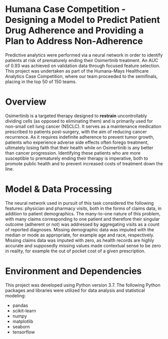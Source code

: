 # Humana Case Competition - Designing a Model to Predict Patient Drug Adherence and Providing a Plan to Address Non-Adherence

Predictive analytics were performed via a neural network in order to identify patients at risk of prematurely ending their Osimertinib treatment. An AUC of 0.93 was achieved on validation data through focused feature selection. This project was undertaken as part of the Humana-Mays Healthcare Analytics Case Competition, where our team proceeded to the semifinals, placing in the top 50 of 150 teams.

# Overview

Osimertinib is a targeted therapy designed to __restrain__ uncontrollably dividing cells (as opposed to eliminating them) and is primarily used for non-small cell lung cancer (NSCLC). It serves as a maintenance medication prescribed to patients post-surgery, with the aim of reducing cancer recurrence. As it requires indefinite adherence to prevent tumor growth, patients who experience adverse side effects often forego treatment, ultimately losing faith that their health while on Osimertinib is any better than cancer progression. Identifying these patients who are more susceptible to prematurely ending their therapy is imperative, both to promote public health and to prevent increased costs of treatment down the line.

# Model & Data Processing

The neural network used in pursuit of this task considered the following features: physician and pharmacy visits, both in the forms of claims data, in addition to patient demographics. The many-to-one nature of this problem, with many claims corresponding to one patient and therefore their singular outcome (adherent or not) was addressed by aggregating visits as a count of reported diagnoses. Missing demographic data was imputed with the median or mode as appropriate, for example age and race, respectively. Missing claims data was imputed with zero, as health records are highly accurate and supposedly missing values made contextual sense to be zero in reality, for example the out of pocket cost of a given prescription.

# Environment and Dependencies
This project was developed using Python version 3.7. The following Python packages and libraries were utilized for data analysis and statistical modeling:

- pandas
- scikit-learn
- numpy
- matplotlib
- seaborn
- tensorflow



